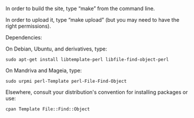 In order to build the site, type “make” from the command line.

In order to upload it, type “make upload” (but you may need to have
the right permissions).

Dependencies:

On Debian, Ubuntu, and derivatives, type:

    sudo apt-get install libtemplate-perl libfile-find-object-perl

On Mandriva and Mageia, type:

    sudo urpmi perl-Template perl-File-Find-Object

Elsewhere, consult your distribution's convention for installing packages
or use:

    cpan Template File::Find::Object
